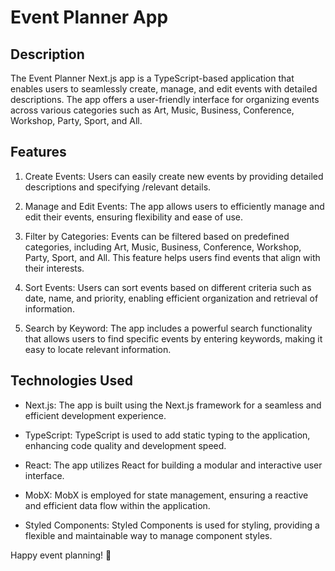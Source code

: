 # Event Planner App

## Description

The Event Planner Next.js app is a TypeScript-based application that enables users to seamlessly create, manage, and edit events with detailed descriptions. The app offers a user-friendly interface for organizing events across various categories such as Art, Music, Business, Conference, Workshop, Party, Sport, and All.

## Features

1. Create Events: Users can easily create new events by providing detailed descriptions and specifying /relevant details.

2. Manage and Edit Events: The app allows users to efficiently manage and edit their events, ensuring flexibility and ease of use.

3. Filter by Categories: Events can be filtered based on predefined categories, including Art, Music, Business, Conference, Workshop, Party, Sport, and All. This feature helps users find events that align with their interests.

4. Sort Events: Users can sort events based on different criteria such as date, name, and priority, enabling efficient organization and retrieval of information.

5. Search by Keyword: The app includes a powerful search functionality that allows users to find specific events by entering keywords, making it easy to locate relevant information.

## Technologies Used

- Next.js: The app is built using the Next.js framework for a seamless and efficient development experience.

- TypeScript: TypeScript is used to add static typing to the application, enhancing code quality and development speed.

- React: The app utilizes React for building a modular and interactive user interface.

- MobX: MobX is employed for state management, ensuring a reactive and efficient data flow within the application.

- Styled Components: Styled Components is used for styling, providing a flexible and maintainable way to manage component styles.

Happy event planning! 🎉

